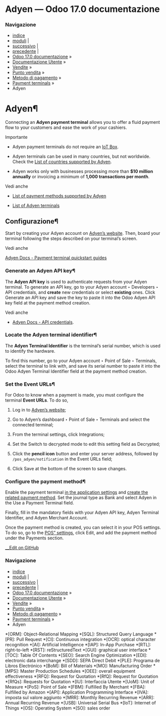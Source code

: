 # Adyen — Odoo 17.0 documentazione

### Navigazione

  * [indice](../../../../../genindex.html "Indice generale")
  * [moduli](../../../../../py-modindex.html "Indice del modulo Python") |
  * [successivo](ingenico.html "Ingenico") |
  * [precedente](../terminals.html "Payment terminals") |
  * [Odoo 17.0 documentazione](../../../../../index-2.html) »
  * [Documentazione Utente](../../../../../applications.html) »
  * [Vendite](../../../../sales.html) »
  * [Punto vendita](../../../point_of_sale.html) »
  * [Metodo di pagamento](../../payment_methods.html) »
  * [Payment terminals](../terminals.html) »
  * Adyen



# Adyen¶

Connecting an **Adyen payment terminal** allows you to offer a fluid payment flow to your customers and ease the work of your cashiers.

Importante

  * Adyen payment terminals do not require an [IoT Box](../../../../general/iot.html).

  * Adyen terminals can be used in many countries, but not worldwide. Check the [List of countries supported by Adyen](https://docs.adyen.com/point-of-sale/what-we-support/supported-languages/).

  * Adyen works only with businesses processing more than **$10 million annually** or invoicing a minimum of **1,000 transactions per month**.




Vedi anche

  * [List of payment methods supported by Adyen](https://docs.adyen.com/point-of-sale/what-we-support/payment-methods/)

  * [List of Adyen terminals](https://docs.adyen.com/point-of-sale/what-we-support/select-your-terminals/)




## Configurazione¶

Start by creating your Adyen account on [Adyen’s website](https://www.adyen.com/). Then, board your terminal following the steps described on your terminal’s screen.

Vedi anche

[Adyen Docs - Payment terminal quickstart guides](https://docs.adyen.com/point-of-sale/user-manuals)

### Generate an Adyen API key¶

The **Adyen API key** is used to authenticate requests from your Adyen terminal. To generate an API key, go to your Adyen account ‣ Developers ‣ API credentials, and **create** new credentials or select **existing** ones. Click Generate an API key and save the key to paste it into the Odoo Adyen API key field at the payment method creation.

Vedi anche

  * [Adyen Docs - API credentials](https://docs.adyen.com/development-resources/api-credentials#generate-api-key).




### Locate the Adyen terminal identifier¶

The **Adyen Terminal Identifier** is the terminal’s serial number, which is used to identify the hardware.

To find this number, go to your Adyen account ‣ Point of Sale ‣ Terminals, select the terminal to link with, and save its serial number to paste it into the Odoo Adyen Terminal Identifier field at the payment method creation.

### Set the Event URLs¶

For Odoo to know when a payment is made, you must configure the terminal **Event URLs**. To do so,

  1. Log in to [Adyen’s website](https://www.adyen.com/);

  2. Go to Adyen’s dashboard ‣ Point of Sale ‣ Terminals and select the connected terminal;

  3. From the terminal settings, click Integrations;

  4. Set the Switch to decrypted mode to edit this setting field as Decrypted;

  5. Click the **pencil icon** button and enter your server address, followed by `/pos_adyen/notification` in the Event URLs field;

  6. Click Save at the bottom of the screen to save changes.




### Configure the payment method¶

Enable the payment terminal [in the application settings](../../configuration.html#configuration-settings) and [create the related payment method](../../payment_methods.html). Set the journal type as Bank and select Adyen in the Use a Payment Terminal field.

Finally, fill in the mandatory fields with your Adyen API key, Adyen Terminal Identifier, and Adyen Merchant Account.

Once the payment method is created, you can select it in your POS settings. To do so, go to the [POS” settings](../../configuration.html#configuration-settings), click Edit, and add the payment method under the Payments section.

[ __Edit on GitHub](https://github.com/odoo/documentation/edit/17.0/content/applications/sales/point_of_sale/payment_methods/terminals/adyen.rst)

### Navigazione

  * [indice](../../../../../genindex.html "Indice generale")
  * [moduli](../../../../../py-modindex.html "Indice del modulo Python") |
  * [successivo](ingenico.html "Ingenico") |
  * [precedente](../terminals.html "Payment terminals") |
  * [Odoo 17.0 documentazione](../../../../../index-2.html) »
  * [Documentazione Utente](../../../../../applications.html) »
  * [Vendite](../../../../sales.html) »
  * [Punto vendita](../../../point_of_sale.html) »
  * [Metodo di pagamento](../../payment_methods.html) »
  * [Payment terminals](../terminals.html) »
  * Adyen


  *[ORM]: Object-Relational Mapping
  *[SQL]: Structured Query Language
  *[PR]: Pull Request
  *[CI]: Continuous integration
  *[OCR]: optical character recognition
  *[AI]: Artificial Intelligence
  *[IAP]: In-App Purchase
  *[RTL]: right-to-left
  *[RST]: reStructuredText
  *[GUI]: graphical user interface
  *[TOC]: Table Of Contents
  *[SEO]: Search Engine Optimization
  *[EDI]: electronic data interchange
  *[SDD]: SEPA Direct Debit
  *[PLE]: Programa de Libros Electrónico
  *[BoM]: Bill of Materials
  *[MO]: Manufacturing Order
  *[MPS]: Master Production Schedules
  *[OEE]: overall equipment effectiveness
  *[RFQ]: Request for Quotation
  *[RfQ]: Request for Quotation
  *[RfQs]: Requests for Quotation
  *[IU]: Interfaccia Utente
  *[UoM]: Unit of Measure
  *[PoS]: Point of Sale
  *[FBM]: Fulfilled By Merchant
  *[FBA]: Fulfilled by Amazon
  *[API]: Application Programming Interface
  *[IVA]: imposta sul valore aggiunto
  *[MRR]: Monthly Recurring Revenue
  *[ARR]: Annual Recurring Revenue
  *[USB]: Universal Serial Bus
  *[IoT]: Internet of Things
  *[OS]: Operating System
  *[SO]: sales order